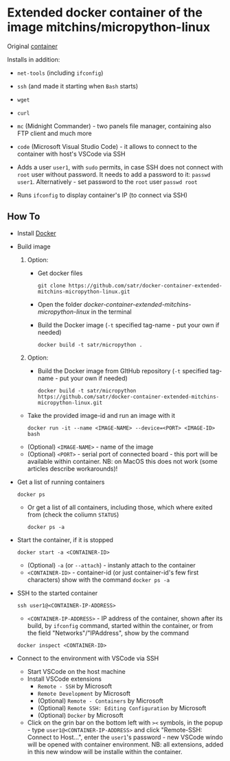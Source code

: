 # Extended docker container of the image mitchins/micropython-linux
Original [container](https://hub.docker.com/r/mitchins/micropython-linux)

Installs in addition:
* `net-tools` (including `ifconfig`)
* `ssh` (and made it starting when `Bash` starts)
* `wget`
* `curl`
* `mc` (Midnight Commander) - two panels file manager, containing also FTP client and much more
* `code` (Microsoft Visual Studio Code) - it allows to connect to the container with host's VSCode via SSH

* Adds a user `user1`, with `sudo` permits, in case SSH does not connect with `root` user without password. It needs to add a password to it: `passwd user1`. Alternatively - set password to the `root` user `passwd root`
* Runs `ifconfig` to display container's IP (to connect via SSH)

## How To
* Install [Docker](https://www.docker.com/products/docker-desktop)
* Build image
  1. Option: 
     * Get docker files
       ```
       git clone https://github.com/satr/docker-container-extended-mitchins-micropython-linux.git
       ```
     * Open the folder _docker-container-extended-mitchins-micropython-linux_ in the terminal
     * Build the Docker image (`-t` specified tag-name - put your own if needed)
       
       `docker build -t satr/micropython .`
  2. Option:
     * Build the Docker image from GItHub repository (`-t` specified tag-name - put your own if needed)
       
       `docker build -t satr/micropython https://github.com/satr/docker-container-extended-mitchins-micropython-linux.git`
  * Take the provided image-id and run an image with it
    ```
    docker run -it --name <IMAGE-NAME> --device=<PORT> <IMAGE-ID> bash
    ```
  * (Optional) `<IMAGE-NAME>` - name of the image
  * (Optional) `<PORT>` - serial port of connected board - this port will be available within container. NB: on MacOS this does not work (some articles describe workarounds)!
* Get a list of running containers

  `docker ps`
  * Or get a list of all containers, including those, which where exited from (check the coliumn `STATUS`)
    
    `docker ps -a`
* Start the container, if it is stopped
  ```
  docker start -a <CONTAINER-ID>
  ```
  * (Optional) `-a` (or `--attach`) - instanly attach to the container
  * `<CONTAINER-ID>` - container-id (or just container-id's few first characters) show with the command `docker ps -a`
* SSH to the started container
  
  `ssh user1@<CONTAINER-IP-ADDRESS>`
   * `<CONTAINER-IP-ADDRESS>` - IP address of the container, shown after its build, by `ifconfig` command, started within the container, or from the field "Networks"/"IPAddress", show by the command 
   
   `docker inspect <CONTAINER-ID>`
* Connect to the environment with VSCode via SSH
  * Start VSCode on the host machine
  * Install VSCode extensions
    * `Remote - SSH` by Microsoft
    * `Remote Development` by Microsoft
    * (Optional) `Remote - Containers` by Microsoft
    * (Optional) `Remote SSH: Editing Configuration` by Microsoft
    * (Optional) `Docker` by Microsoft
  * Click on the grin bar on the bottom left with `><` symbols, in the popup - type `user1@<CONTAINER-IP-ADDRESS>` and click "Remote-SSH: Connect to Host...", enter the `user1`'s password - new VSCode windo will be opened with container environment. NB: all extensions, added in this new window will be installe within the container.
